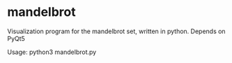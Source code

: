 mandelbrot
==========

Visualization program for the mandelbrot set, written in python.
Depends on PyQt5

Usage: python3 mandelbrot.py
